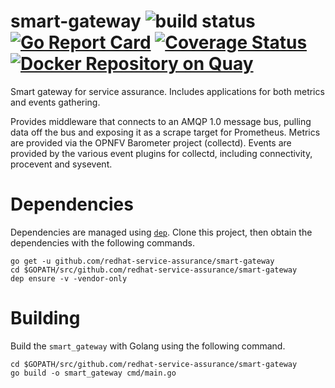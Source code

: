 # smart-gateway ![build status](https://travis-ci.org/redhat-service-assurance/smart-gateway.svg?branch=master) [![Go Report Card](https://goreportcard.com/badge/github.com/redhat-service-assurance/smart-gateway)](https://goreportcard.com/report/github.com/redhat-service-assurance/smart-gateway) [![Coverage Status](https://coveralls.io/repos/github/redhat-service-assurance/smart-gateway/badge.svg)](https://coveralls.io/github/redhat-service-assurance/smart-gateway) [![Docker Repository on Quay](https://quay.io/repository/redhat-service-assurance/smart-gateway/status "Docker Repository on Quay")](https://quay.io/repository/redhat-service-assurance/smart-gateway)

Smart gateway for service assurance. Includes applications for both metrics and events gathering.

Provides middleware that connects to an AMQP 1.0 message bus, pulling data off the bus and exposing it as a
scrape target for Prometheus. Metrics are provided via the OPNFV Barometer project (collectd). Events are
provided by the various event plugins for collectd, including connectivity, procevent and sysevent.

# Dependencies

Dependencies are managed using [`dep`](https://github.com/golang/dep). Clone this project, then obtain the
dependencies with the following commands.

```
go get -u github.com/redhat-service-assurance/smart-gateway
cd $GOPATH/src/github.com/redhat-service-assurance/smart-gateway
dep ensure -v -vendor-only
```

# Building

Build the `smart_gateway` with Golang using the following command.

```
cd $GOPATH/src/github.com/redhat-service-assurance/smart-gateway
go build -o smart_gateway cmd/main.go
```
